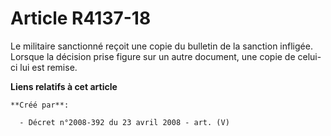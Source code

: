 # Article R4137-18

Le militaire sanctionné reçoit une copie du bulletin de la sanction infligée. Lorsque la décision prise figure sur un autre
document, une copie de celui-ci lui est remise.

**Liens relatifs à cet article**

	**Créé par**:

	  - Décret n°2008-392 du 23 avril 2008 - art. (V)
